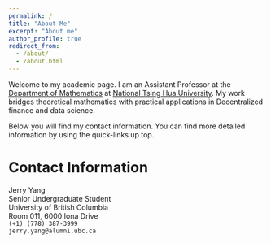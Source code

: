 ```yaml
---
permalink: /
title: "About Me"
excerpt: "About me"
author_profile: true
redirect_from: 
  - /about/
  - /about.html
---
```


Welcome to my academic page. I am an Assistant Professor at the [Department of Mathematics](https://www.math.nthu.edu.tw/) at [National Tsing Hua University](https://nthu-en.site.nthu.edu.tw/). My work bridges theoretical mathematics with practical applications in Decentralized finance and data science.

Below you will find my contact information.  You can find more detailed information by using the quick-links up top.

# Contact Information

Jerry Yang \
Senior Undergraduate Student \
University of British Columbia \
Room 011, 6000 Iona Drive \
``(+1) (778) 387-3999``\
``jerry.yang@alumni.ubc.ca``

